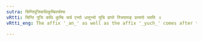 ```yaml
---
sutra: चिन्तिपूजिकथिकुम्बिवर्चश्च
vRtti: चिन्ति पूजि कथि कुम्बि चर्च एभ्यो धातुभ्यो युचि प्राप्ते स्त्रियामङ् प्रत्ययो भवति ॥
vRtti_eng: The affix '_an_' as well as the affix '_yuch_' comes after the following verbs, forming feminine words:- '_chint_' (to think), '_puj_' (to worship) '_kath_' (to narrate), '_kumb_' (to cover) and '_charch_' (to learn).

---
```

